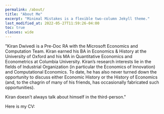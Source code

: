 ```yaml
---
permalink: /about/
title: "About Me"
excerpt: "Minimal Mistakes is a flexible two-column Jekyll theme."
last_modified_at: 2022-05-27T11:59:26-04:00
toc: true
classes: wide
---
```


"Kiran Dwivedi is a Pre-Doc RA with the Microsoft Economics and Computation Team. Kiran earned his BA
in Economics & History at the University of Oxford and his MA in Quantitative Economics and Econometrics at Columbia University. Kiran’s research interests lie in the fields of Industrial Organization (in particular the Economics of Innovation) and Computational Economics. To date, he has also never turned down the opportunity to discuss either Economic History or the History of Economics (and, to the chagrin of many of his friends, has occasionally fabricated such opportunities).

Kiran doesn't always talk about himself in the third-person."

Here is my CV: 


<object data="/assets/pdfs/ACADEMIC_CV_KIRAN_DWIVEDI.pdf" width="1000" height="1000" type='application/pdf'/></object>